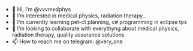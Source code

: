 - 👋 Hi, I’m @vvvmedphys
- 👀 I’m interested in medical.physics, radiation therapy..
- 🌱 I’m currently learning pet-ct planning, c# programming in eclipse tps
- 💞️ I’m looking to collaborate with everythyng about medical physics, radiation therapy, quality assurance solutions
- 📫 How to reach me on telegram: @very_one
<!---
vvvmedphys/vvvmedphys is a ✨ special ✨ repository because its `README.md` (this file) appears on your GitHub profile.
You can click the Preview link to take a look at your changes.
--->
